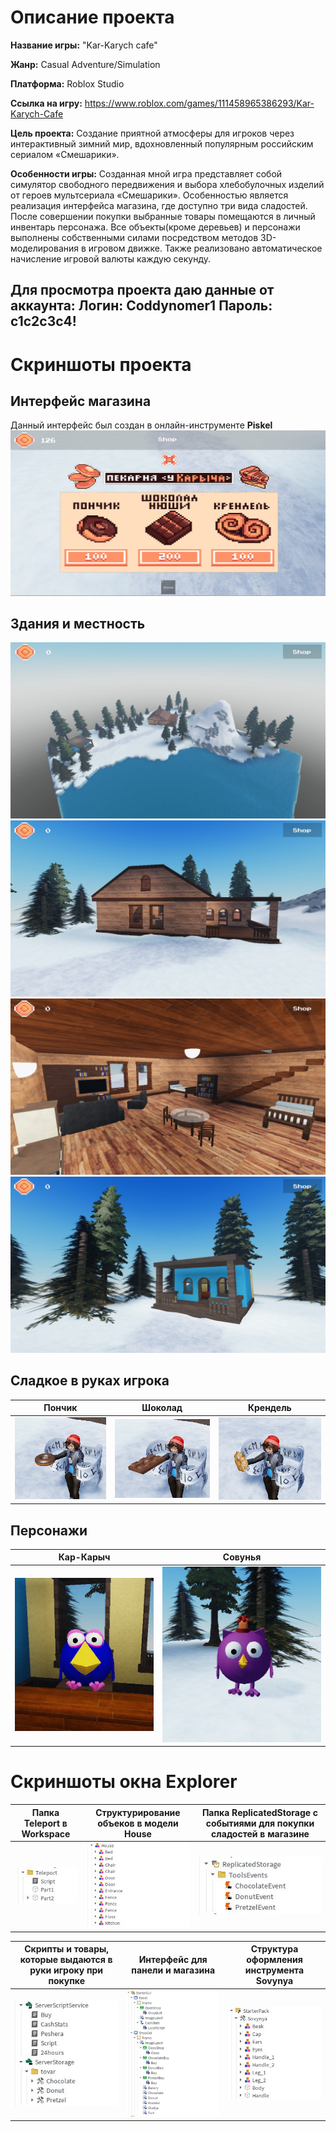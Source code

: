 # Описание проекта

**Название игры:** "Kar-Karych cafe"

**Жанр:** Casual Adventure/Simulation

**Платформа:** Roblox Studio

**Ссылка на игру:** https://www.roblox.com/games/111458965386293/Kar-Karych-Cafe

**Цель проекта:** Создание приятной атмосферы для игроков через интерактивный зимний мир, вдохновленный популярным российским сериалом «Смешарики».

**Особенности игры:**
Созданная мной игра представляет собой симулятор свободного передвижения и выбора хлебобулочных изделий от героев мультсериала «Смешарики». Особенностью является реализация интерфейса магазина, где доступно три вида сладостей. После совершении покупки выбранные товары помещаются в личный инвентарь персонажа. Все объекты(кроме деревьев) и персонажи выполнены собственными силами посредством методов 3D-моделирования в игровом движке. Также реализовано автоматическое начисление игровой валюты каждую секунду.

Для просмотра проекта даю данные от аккаунта:
Логин: Coddynomer1
Пароль: c1c2c3c4!
---
# Скриншоты проекта
## Интерфейс магазина
Данный интерфейс был создан в онлайн-инструменте **Piskel**
![Фоновое изображение](./Photo/photo_0.jpg)

## Здания и местность
![Фоновое изображение](./Photo/photo_1.jpg)
![Фоновое изображение](./Photo/photo_2.jpg)
![Фоновое изображение](./Photo/photo_3.jpg)
![Фоновое изображение](./Photo/photo_4.jpg)

## Сладкое в руках игрока
| Пончик | Шоколад | Крендель |
|----------|--------|--------|
| ![](./Photo/photo_7.jpg) | ![](./Photo/photo_8.jpg) | ![](./Photo/photo_9.jpg)

## Персонажи
| Кар-Карыч | Совунья |
|----------|--------|
| ![](./Photo/photo_5.jpg) | ![](./Photo/photo_6.jpg) 

# Скриншоты окна Explorer
| Папка Teleport в Workspace | Структурирование объеков в модели House | Папка ReplicatedStorage с событиями для покупки сладостей в магазине|
|----------|--------|--------|
| ![](./Explorer/Explorer_1.jpg) | ![](./Explorer/Explorer_2.jpg) | ![](./Explorer/Explorer_3.jpg) 

| Скрипты и товары, которые выдаются в руки игроку при покупке | Интерфейс для панели и магазина | Cтруктура оформления инструмента Sovynya|
|----------|--------|--------|
| ![](./Explorer/Explorer_4.jpg) | ![](./Explorer/Explorer_5.jpg) | ![](./Explorer/Explorer_6.jpg) 

